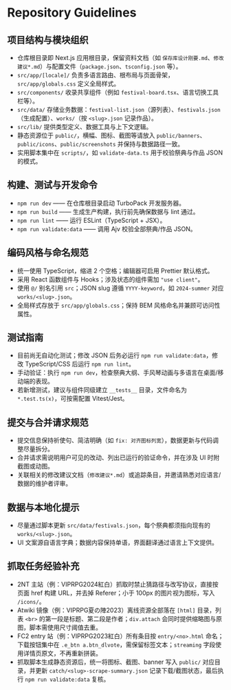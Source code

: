 # Repository Guidelines

## 项目结构与模块组织

- 仓库根目录即 Next.js 应用根目录，保留资料文档（如 `保存库设计刚要.md`、`修改建议*.md`）与配置文件（`package.json`、`tsconfig.json` 等）。
- `src/app/[locale]/` 负责多语言路由、根布局与页面骨架，`src/app/globals.css` 定义全局样式。
- `src/components/` 收录共享组件（例如 `festival-board.tsx`、语言切换工具栏等）。
- `src/data/` 存储业务数据：`festival-list.json`（源列表）、`festivals.json`（生成配置）、`works/`（按 `<slug>.json` 记录作品）。
- `src/lib/` 提供类型定义、数据工具与上下文逻辑。
- 静态资源位于 `public/`，横幅、图标、截图等请放入 `public/banners`、`public/icons`、`public/screenshots` 并保持与数据路径一致。
- 实用脚本集中在 `scripts/`，如 `validate-data.ts` 用于校验祭典与作品 JSON 的模式。

## 构建、测试与开发命令

- `npm run dev` —— 在仓库根目录启动 TurboPack 开发服务器。
- `npm run build` —— 生成生产构建，执行前先确保数据与 lint 通过。
- `npm run lint` —— 运行 ESLint（TypeScript + JSX）。
- `npm run validate:data` —— 调用 Ajv 校验全部祭典/作品 JSON。

## 编码风格与命名规范

- 统一使用 TypeScript，缩进 2 个空格；编辑器可启用 Prettier 默认格式。
- 采用 React 函数组件与 Hooks；涉及状态的组件需加 `"use client"`。
- 使用 `@/` 别名引用 `src`；JSON slug 遵循 `YYYY-keyword`，如 `2024-summer` 对应 `works/<slug>.json`。
- 全局样式存放于 `src/app/globals.css`；保持 BEM 风格命名并兼顾可访问性属性。

## 测试指南

- 目前尚无自动化测试；修改 JSON 后务必运行 `npm run validate:data`，修改 TypeScript/CSS 后运行 `npm run lint`。
- 手动验证：执行 `npm run dev`，检查祭典大纲、手风琴动画与多语言在桌面/移动端的表现。
- 若新增测试，建议与组件同级建立 `__tests__` 目录，文件命名为 `*.test.ts(x)`，可按需配置 Vitest/Jest。

## 提交与合并请求规范

- 提交信息保持祈使句、简洁明确（如 `fix: 对齐图标列宽`），数据更新与代码调整尽量拆分。
- 合并请求需说明用户可见的改动、列出已运行的验证命令，并在涉及 UI 时附截图或动图。
- 关联相关的修改建议文档（`修改建议*.md`）或追踪条目，并邀请熟悉对应语言/数据的维护者评审。

## 数据与本地化提示

- 尽量通过脚本更新 `src/data/festivals.json`，每个祭典都须指向现有的 `works/<slug>.json`。
- UI 文案源自语言字典；数据内容保持单语，界面翻译通过语言上下文提供。

## 抓取任务经验补充

- 2NT 主站（例：VIPRPG2024紅白）抓取时禁止猜路径与改写协议，直接按页面 href 构建 URL，并去掉 Referer；小于 100px 的图片视为图标，写入 `/icons/`。
- Atwiki 镜像（例：VIPRPG夏の陣2023）离线资源全部落在 `[html]` 目录，列表 `<br>` 的第一段是标题、第二段是作者；`div.attach` 会同时提供缩略图与原图，脚本需使用尺寸阈值去重。
- FC2 entry 站（例：VIPRPG2023紅白）所有条目按 `entry/<no>.html` 命名；下载按钮集中在 `.e_btn a.btn_dlvote`，需保留标签文本；`streaming` 字段使用详情页原文，不再重新拼装。
- 抓取脚本生成静态资源后，统一将图标、截图、banner 写入 `public/` 对应目录，并更新 `catch/<slug>-scrape-summary.json` 记录下载/截图状态，最后执行 `npm run validate:data` 复核。

